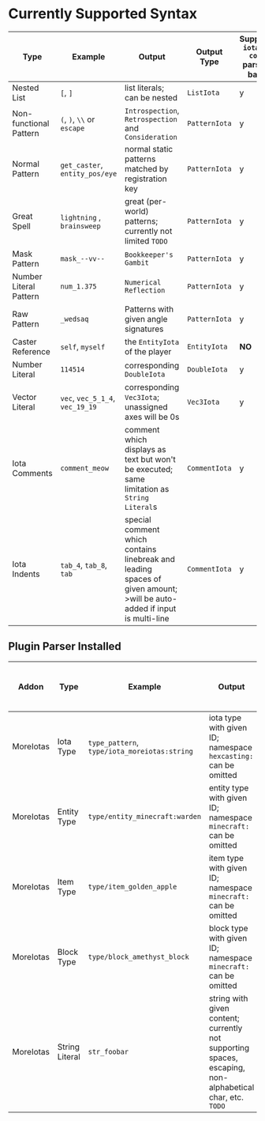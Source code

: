 # Currently Supported Syntax

| Type                   | Example                         | Output                                                                                                                     | Output Type   | Supports<br>`iota -> code` parsing back |
|------------------------|---------------------------------|----------------------------------------------------------------------------------------------------------------------------|---------------|-----------------------------------------|
| Nested List            | `[`, `]`                        | list literals; can be nested                                                                                               | `ListIota`    | y                                       |
| Non-functional Pattern | `(`, `)`, `\\` or `escape`      | `Introspection`, `Retrospection` and `Consideration`                                                                       | `PatternIota` | y                                       |
| Normal Pattern         | `get_caster`, `entity_pos/eye`  | normal static patterns matched by registration key                                                                         | `PatternIota` | y                                       |
| Great Spell            | `lightning` , `brainsweep`      | great (per-world) patterns; currently not limited `TODO`                                                                   | `PatternIota` | y                                       |
| Mask Pattern           | `mask_--vv--`                   | `Bookkeeper's Gambit`                                                                                                      | `PatternIota` | y                                       |
| Number Literal Pattern | `num_1.375`                     | `Numerical Reflection`                                                                                                     | `PatternIota` | y                                       |
| Raw Pattern            | `_wedsaq`                       | Patterns with given angle signatures                                                                                       | `PatternIota` | y                                       |
| Caster Reference       | `self`, `myself`                | the `EntityIota` of the player                                                                                             | `EntityIota`  | **NO**                                  |
| Number Literal         | `114514`                        | corresponding `DoubleIota`                                                                                                 | `DoubleIota`  | y                                       |
| Vector Literal         | `vec`, `vec_5_1_4`, `vec_19_19` | corresponding `Vec3Iota`; unassigned axes will be 0s                                                                       | `Vec3Iota`    | y                                       |
| Iota Comments          | `comment_meow`                  | comment which displays as text but won't be executed; same limitation as `String Literal`s                                 | `CommentIota` | y                                       |
| Iota Indents           | `tab_4`, `tab_8`, `tab`         | special comment which contains linebreak and leading spaces of given amount;<br>>will be auto-added if input is multi-line | `CommentIota` | y                                       |

## Plugin Parser Installed

| Addon     | Type           | Example                                      | Output                                                                                                   | Output Type      | Supports<br>`iota -> code` parsing back |
|-----------|----------------|----------------------------------------------|----------------------------------------------------------------------------------------------------------|------------------|-----------------------------------------|
| MoreIotas | Iota Type      | `type_pattern`, `type/iota_moreiotas:string` | iota type with given ID; namespace `hexcasting:` can be omitted                                          | `IotaTypeIota`   | y                                       |
| MoreIotas | Entity Type    | `type/entity_minecraft:warden`               | entity type with given ID; namespace `minecraft:` can be omitted                                         | `EntityTypeIota` | y                                       |
| MoreIotas | Item Type      | `type/item_golden_apple`                     | item type with given ID; namespace `minecraft:` can be omitted                                           | `ItemTypeIota`   | y                                       |
| MoreIotas | Block Type     | `type/block_amethyst_block`                  | block type with given ID; namespace `minecraft:` can be omitted                                          | `ItemTypeIota`   | y                                       |
| MoreIotas | String Literal | `str_foobar`                                 | string with given content; currently not supporting spaces, escaping, non-alphabetical char, etc. `TODO` | `StringIota`     | y                                       |